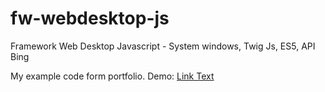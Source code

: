 # fw-webdesktop-js
Framework Web Desktop Javascript - System windows, Twig Js, ES5, API Bing 

My example code form portfolio.
Demo:
[Link Text](URL_to_wiki)
